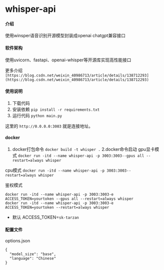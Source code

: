 # whisper-api

#### 介绍
使用winsper语音识别开源模型封装成openai chatgpt兼容接口

#### 软件架构
使用uvicorn、fastapi、openai-whisper等开源库实现高性能接口

更多介绍 `[https://blog.csdn.net/weixin_40986713/article/details/138712293](https://blog.csdn.net/weixin_40986713/article/details/138712293)`

#### 使用说明

1.  下载代码
2.  安装依赖 `pip install -r requirements.txt`
3.  运行代码 `python main.py`

这里的 `http://0.0.0.0:3003` 就是连接地址。

#### docker 

1. docker打包命令
`docker build -t whisper .`
2.docker命令启动
gpu显卡模式
`docker run -itd --name whisper-api -p 3003:3003--gpus all --restart=always whisper`

cpu模式
`docker run -itd --name whisper-api -p 3003:3003--restart=always whisper`

鉴权模式

```
docker run -itd --name whisper-api -p 3003:3003-e ACCESS_TOKEN=yourtoken --gpus all --restart=always whisper
docker run -itd --name whisper-api -p 3003:3003-e ACCESS_TOKEN=yourtoken --restart=always whisper
```
- 默认 ACCESS_TOKEN=`sk-tarzan`

#### 配置文件
options.json
```
{
  "model_size": "base",
  "language": "Chinese"
}
```

